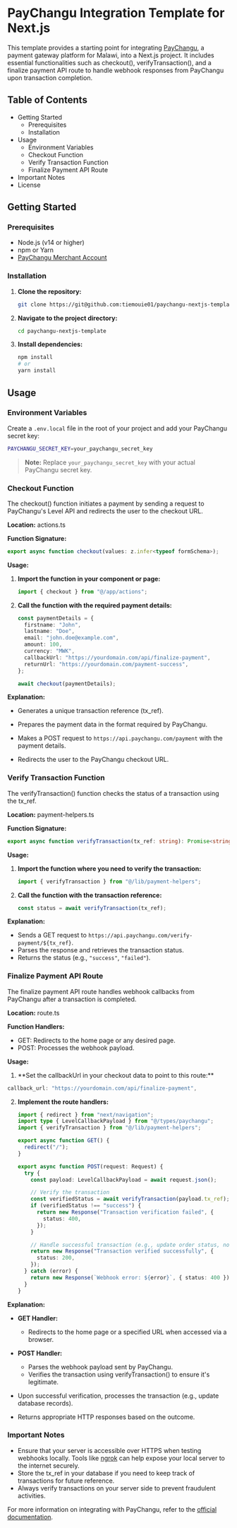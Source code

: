 # PayChangu Integration Template for Next.js

This template provides a starting point for integrating [PayChangu](https://paychangu.com/), a payment gateway platform for Malawi, into a Next.js project. It includes essential functionalities such as checkout(), verifyTransaction(), and a finalize payment API route to handle webhook responses from PayChangu upon transaction completion.

## Table of Contents

- Getting Started
  - Prerequisites
  - Installation
- Usage
  - Environment Variables
  - Checkout Function
  - Verify Transaction Function
  - Finalize Payment API Route
- Important Notes
- License

## Getting Started

### Prerequisites

- Node.js (v14 or higher)
- npm or Yarn
- [PayChangu Merchant Account](https://paychangu.com/)

### Installation

1. **Clone the repository:**

   ```bash
   git clone https://git@github.com:tiemouie01/paychangu-nextjs-template.git
   ```

2. **Navigate to the project directory:**

   ```bash
   cd paychangu-nextjs-template
   ```

3. **Install dependencies:**

   ```bash
   npm install
   # or
   yarn install
   ```

## Usage

### Environment Variables

Create a `.env.local` file in the root of your project and add your PayChangu secret key:

```bash
PAYCHANGU_SECRET_KEY=your_paychangu_secret_key
```

> **Note:** Replace `your_paychangu_secret_key` with your actual PayChangu secret key.

### Checkout Function

The checkout() function initiates a payment by sending a request to PayChangu's Level API and redirects the user to the checkout URL.

**Location:** actions.ts

**Function Signature:**

```typescript
export async function checkout(values: z.infer<typeof formSchema>);
```

**Usage:**

1. **Import the function in your component or page:**

   ```typescript
   import { checkout } from "@/app/actions";
   ```

2. **Call the function with the required payment details:**

   ```typescript
   const paymentDetails = {
     firstname: "John",
     lastname: "Doe",
     email: "john.doe@example.com",
     amount: 100,
     currency: "MWK",
     callbackUrl: "https://yourdomain.com/api/finalize-payment",
     returnUrl: "https://yourdomain.com/payment-success",
   };

   await checkout(paymentDetails);
   ```

**Explanation:**

- Generates a unique transaction reference (tx_ref).

- Prepares the payment data in the format required by PayChangu.
- Makes a POST request to `https://api.paychangu.com/payment` with the payment details.
- Redirects the user to the PayChangu checkout URL.

### Verify Transaction Function

The verifyTransaction() function checks the status of a transaction using the tx_ref.

**Location:** payment-helpers.ts

**Function Signature:**

```typescript
export async function verifyTransaction(tx_ref: string): Promise<string>;
```

**Usage:**

1. **Import the function where you need to verify the transaction:**

   ```typescript
   import { verifyTransaction } from "@/lib/payment-helpers";
   ```

2. **Call the function with the transaction reference:**

   ```typescript
   const status = await verifyTransaction(tx_ref);
   ```

**Explanation:**

- Sends a GET request to `https://api.paychangu.com/verify-payment/${tx_ref}`.
- Parses the response and retrieves the transaction status.
- Returns the status (e.g., `"success"`, `"failed"`).

### Finalize Payment API Route

The finalize payment API route handles webhook callbacks from PayChangu after a transaction is completed.

**Location:** route.ts

**Function Handlers:**

- GET: Redirects to the home page or any desired page.
- POST: Processes the webhook payload.

**Usage:**

1. \*\*Set the callbackUrl in your checkout data to point to this route:\*\*

```typescript
callback_url: "https://yourdomain.com/api/finalize-payment",
```

2. **Implement the route handlers:**

   ```typescript
   import { redirect } from "next/navigation";
   import type { LevelCallbackPayload } from "@/types/paychangu";
   import { verifyTransaction } from "@/lib/payment-helpers";

   export async function GET() {
     redirect("/");
   }

   export async function POST(request: Request) {
     try {
       const payload: LevelCallbackPayload = await request.json();

       // Verify the transaction
       const verifiedStatus = await verifyTransaction(payload.tx_ref);
       if (verifiedStatus !== "success") {
         return new Response("Transaction verification failed", {
           status: 400,
         });
       }

       // Handle successful transaction (e.g., update order status, notify user)
       return new Response("Transaction verified successfully", {
         status: 200,
       });
     } catch (error) {
       return new Response(`Webhook error: ${error}`, { status: 400 });
     }
   }
   ```

**Explanation:**

- **GET Handler:**

  - Redirects to the home page or a specified URL when accessed via a browser.

- **POST Handler:**

  - Parses the webhook payload sent by PayChangu.
  - Verifies the transaction using verifyTransaction() to ensure it's legitimate.

- Upon successful verification, processes the transaction (e.g., update database records).
- Returns appropriate HTTP responses based on the outcome.

### Important Notes

- Ensure that your server is accessible over HTTPS when testing webhooks locally. Tools like [ngrok](https://ngrok.com/) can help expose your local server to the internet securely.
- Store the tx_ref in your database if you need to keep track of transactions for future reference.
- Always verify transactions on your server side to prevent fraudulent activities.

For more information on integrating with PayChangu, refer to the [official documentation](https://paychangu.readme.io).
